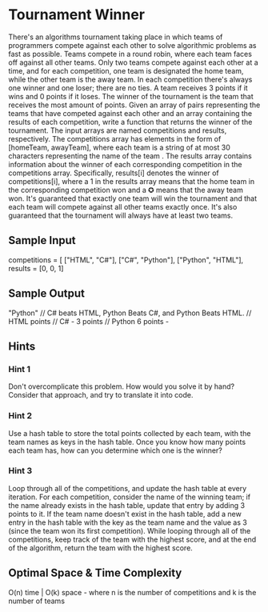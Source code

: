 # Tournament Winner
There's an algorithms tournament taking place in which teams of programmers compete against each other to solve algorithmic problems as fast as possible. Teams compete in a round robin, where each team faces off against all other teams. Only two teams compete against each other at a time, and for each competition, one team is designated the home team, while the other team is the away team. In each competition there's always one winner and one loser; there are no ties. A team receives 3 points if it wins and 0 points if it loses. The winner of the tournament is the team that receives the most amount of points.
Given an array of pairs representing the teams that have competed against each other and an array containing the results of each competition, write a function that returns the winner of the tournament. The input arrays are named competitions and results, respectively. The competitions array has elements in the form of [homeTeam, awayTeam], where each team is a string of at most 30 characters representing the name of the team
. The results array contains information about the winner of each corresponding competition in the competitions array. Specifically, results[i] denotes the winner of competitions[i], where a 1 in the results array means that the home team in the corresponding competition
won and a ✪ means that the away team won.
It's guaranteed that exactly one team will win the tournament and that each team will compete against all other teams exactly once. It's also guaranteed that the tournament will always have at least two teams.
## Sample Input
competitions = [
["HTML", "C#"],
["C#", "Python"], ["Python", "HTML"],
results = [0, 0, 1]
## Sample Output
"Python"
// C# beats HTML, Python Beats C#, and Python Beats HTML.
// HTML points
// C# - 3 points
// Python 6 points -
## Hints
### Hint 1
Don't overcomplicate this problem. How would you solve it by hand? Consider that approach, and try to translate it into code.
### Hint 2
Use a hash table to store the total points collected by each team, with the team names as keys in the hash table. Once you know how many points each team has, how can you determine which one is the winner?
### Hint 3
Loop through all of the competitions, and update the hash table at every iteration. For each competition, consider the name of the winning team; if the name already exists in the hash table, update that entry by adding 3 points to it. If the team name doesn't exist in the hash table, add a new entry in the hash table with the key as the team name and the value as 3 (since the team won its first competition). While looping through all of the competitions, keep track of the team with the highest score, and at the end of the algorithm, return the team with the highest score.

## Optimal Space & Time Complexity
O(n) time | O(k) space - where n is the number of competitions and k is the number of teams
